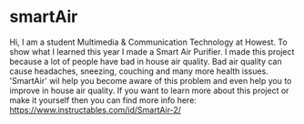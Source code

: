 # smartAir
Hi, I am a student Multimedia & Communication Technology at Howest. To show what I learned this year I made a Smart Air Purifier. I made this project because a lot of people have bad in house air quality. Bad air quality can cause headaches, sneezing, couching and many more health issues. 'SmartAir' wil help you become aware of this problem and even help you to improve in house air quality.
 If you want to learn more about this project or make it yourself then you can find more info here: https://www.instructables.com/id/SmartAir-2/
